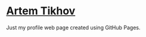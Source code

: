 # [Artem Tikhov](https://temalakisov.github.io) 
Just my profile web page created using GitHub Pages.
